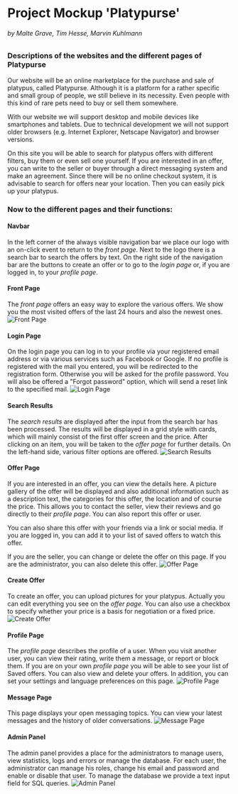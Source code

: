 # Project Mockup 'Platypurse'

###### by Malte Grave, Tim Hesse, Marvin Kuhlmann

### Descriptions of the websites and the different pages of Platypurse

Our website will be an online marketplace for the purchase and sale of platypus, called Platypurse. Although it is a platform for a rather specific and small group of people, we still believe in its necessity. Even people with this kind of rare pets need to buy or sell them somewhere.

With our website we will support desktop and mobile devices like smartphones and tablets. Due to technical development we will not support older browsers (e.g. Internet Explorer, Netscape Navigator) and browser versions.

On this site you will be able to search for platypus offers with different filters, buy them or even sell one yourself.
If you are interested in an offer, you can write to the seller or buyer through a direct messaging system and make an agreement.
Since there will be no online checkout system, it is advisable to search for offers near your location. Then you can easily pick up your platypus.

### Now to the different pages and their functions:
#### Navbar

In the left corner of the always visible navigation bar we place our logo with an on-click event to return to the *front page*.
Next to the logo there is a search bar to search the offers by text.
On the right side of the navigation bar are the buttons to create an offer or to go to the *login page* or, if you are logged in, to your *profile page*.

#### Front Page

The *front page* offers an easy way to explore the various offers. We show you the most visited offers of the last 24 hours and also the newest ones.
![Front Page](./img/front_page.png "Front Page")

#### Login Page

On the login page you can log in to your profile via your registered email address or via various services such as Facebook or Google. If no profile is registered with the mail you entered, you will be redirected to the registration form. Otherwise you will be asked for the profile password.
You will also be offered a "Forgot password" option, which will send a reset link to the specified mail.
![Login Page](./img/login_page.png "Login Page")

#### Search Results

The *search results* are displayed after the input from the search bar has been processed. The results will be displayed in a grid style with cards, which will mainly consist of the first offer screen and the price. After clicking on an item, you will be taken to the *offer page* for further details. On the left-hand side, various filter options are offered.
![Search Results](./img/search_results.png "Search Results")

#### Offer Page

If you are interested in an offer, you can view the details here. A picture gallery of the offer will be displayed and also additional information such as a description text, the categories for this offer, the location and of course the price.
This allows you to contact the seller, view their reviews and go directly to their *profile page*. You can also report this offer or user.

You can also share this offer with your friends via a link or social media. If you are logged in, you can add it to your list of saved offers to watch this offer.

If you are the seller, you can change or delete the offer on this page. If you are the administrator, you can also delete this offer.
![Offer Page](./img/offer_page.png "Offer Page")

#### Create Offer

To create an offer, you can upload pictures for your platypus. Actually you can edit everything you see on the *offer page*. You can also use a checkbox to specify whether your price is a basis for negotiation or a fixed price.
![Create Offer](./img/create_offer.png "Create Offer")

#### Profile Page

The *profile page* describes the profile of a user. When you visit another user, you can view their rating, write them a message, or report or block them.
If you are on your own *profile page* you will be able to see your list of Saved offers. You can also view and delete your offers. In addition, you can set your settings and language preferences on this page.
![Profile Page](./img/profile_page.png "Profile Page")

#### Message Page

This page displays your open messaging topics. You can view your latest messages and the history of older conversations.
![Message Page](./img/message_page.png "Message Page")

#### Admin Panel

The admin panel provides a place for the administrators to manage users, view statistics, logs and errors or manage the database.
For each user, the administrator can manage his roles, change his email and password and enable or disable that user.
To manage the database we provide a text input field for SQL queries.
![Admin Panel](./img/admin_panel.png "Admin Panel")
